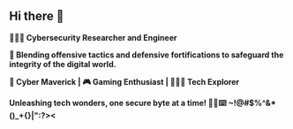 ## Hi there 👋

**👨🏽‍💻 Cybersecurity Researcher and Engineer**

**🔐 Blending offensive tactics and defensive fortifications to safeguard the integrity of the digital world.**

**🚀 Cyber Maverick | 🎮 Gaming Enthusiast | 👨🏽‍🔬 Tech Explorer**

**Unleashing tech wonders, one secure byte at a time! 💾🔧⌨️**
**~!@#$%^&*()_+{}|":?><**
